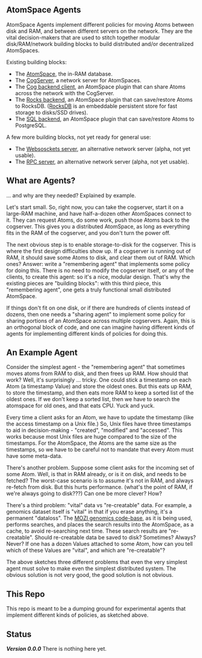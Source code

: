 
AtomSpace Agents
----------------
AtomSpace Agents implement different policies for moving Atoms between
disk and RAM, and between different servers on the network. They are
the vital decision-makers that are used to stitch together modular
disk/RAM/network building blocks to build distributed and/or
decentralized AtomSpaces.

Existing building blocks:
* The [AtomSpace](https://github.com/opencog/atomspace), the in-RAM
  database.
* The [CogServer](https://github.com/opencog/cogserver), a network
  server for AtomSpaces.
* The [Cog backend client](https://github.com/opencog/atomspace-cog),
  an AtomSpace plugin that can share Atoms across the network with
  the CogServer.
* The [Rocks backend](https://github.com/opencog/atomspace-rocks),
  an AtomSpace plugin that can save/restore Atoms to RocksDB.
  ([RocksDB](https://rocksdb.org/) is an  embeddable persistent
  store for fast storage to disks/SSD drives).
* The [SQL backend](https://github.com/opencog/atomspace/tree/master/opencog/persist/sql),
  an AtomSpace plugin that can save/restore Atoms to PostgreSQL.

A few more building blocks, not yet ready for general use:
* The [Websosckets server](https://github.com/opencog/atomspace-websockets),
  an alternative network server (alpha, not yet usable).
* The [RPC server](https://github.com/habush/atomspace-rpc),
  an alternative network server (alpha, not yet usable).

What are Agents?
----------------
... and why are they needed? Explained by example.

Let's start small. So, right now, you can take the cogserver, start it
on a large-RAM machine, and have half-a-dozen other AtomSpaces connect
to it. They can request Atoms, do some work, push those Atoms back to
the cogserver. This gives you a distributed AtomSpace, as long as
everything fits in the RAM of the cogserver, and you don't turn the
power off.

The next obvious step is to enable storage-to-disk for the cogserver.
This is where the first design difficulties show up.  If a cogserver
is running out of RAM, it should save some Atoms to disk, and clear
them out of RAM. Which ones?  Answer: write a "remembering agent" that
implements some policy for doing this.  There is no need to modify
the cogserver itself, or any of the clients, to create this agent:
so it's a nice, modular design. That's why the existing pieces are
"building blocks": with this third piece, this "remembering agent",
one gets a truly functional small distributed AtomSpace.

If things don't fit on one disk, or if there are hundreds of clients
instead of dozens, then one needs a "sharing agent" to implement some
policy for sharing portions of an AtomSpace across multiple cogservers.
Again, this is an orthogonal block of code, and one can imagine having
different kinds of agents for implementing different kinds of policies
for doing this.

An Example Agent
----------------
Consider the simplest agent - the "remembering agent" that sometimes
moves atoms from RAM to disk, and then frees up RAM.  How should that
work? Well, it's surprisingly ... tricky.  One could stick a timestamp
on each Atom (a timestamp Value) and store the oldest ones. But this
eats up RAM, to store the timestamp, and then eats more RAM to keep
a sorted list of the oldest ones. If we don't keep a sorted list,
then we have to search the atomspace for old ones, and that eats CPU.
Yuck and yuck. 

Every time a client asks for an Atom, we have to update the timestamp
(like the access timestamp on a Unix file.)  So, Unix files have three
timestamps to aid in decision-making - "created", "modified" and "accessed".
This works because most Unix files are huge compared to the size of the
timestamps. For the AtomSpace, the Atoms are the same size as the
timestamps, so we have to be careful not to mandate that every Atom
must have some meta-data.

There's another problem. Suppose some client asks for the incoming set
of some Atom. Well, is that in RAM already, or is it on disk, and needs
to be fetched? The worst-case scenario is to assume it's not in RAM, and
always re-fetch from disk. But this hurts performance. (what's the point
of RAM, if we're always going to disk???) Can one be more clever? How?

There's a third problem: "vital" data vs "re-creatable" data. For example,
a genomics dataset itself is "vital" in that if you erase anything, it's a
permanent "dataloss".  The [MOZI genomics code-base](https://github/mozi-ai),
as it is being used, performs searches, and places the search results into
the AtomSpace, as a cache, to avoid re-searching next time. These search
results are "re-creatable".   Should re-creatable data be saved to disk?
Sometimes? Always? Never? If one has a dozen Values attached to some Atom,
how can you tell which of these Values are "vital", and which are
"re-creatable"?

The above sketches three different problems that even the very simplest
agent must solve to make even the simplest distributed system.   The
obvious solution is not very good, the good solution is not obvious.

This Repo
---------
This repo is meant to be a dumping ground for experimental agents that
implement different kinds of policies, as sketched above.

Status
------
***Version 0.0.0*** There is nothing here yet.
